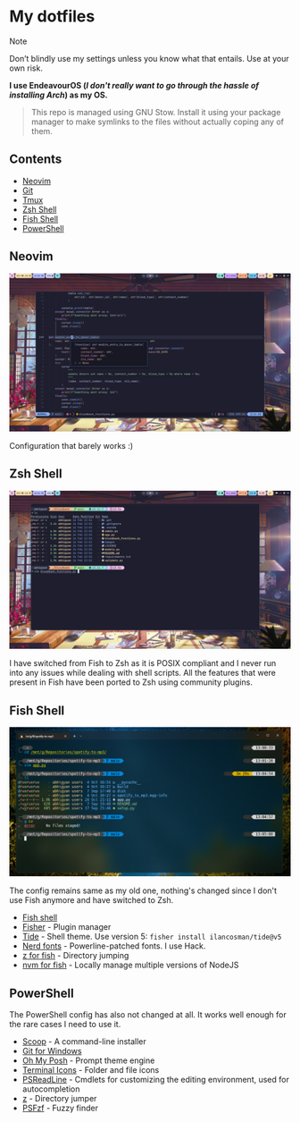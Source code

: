 # My dotfiles

> [!NOTE]
> Don’t blindly use my settings unless you know what that entails. Use at your own risk.

**I use EndeavourOS (_I don't really want to go through the hassle of installing Arch_) as my OS.**

> This repo is managed using GNU Stow. Install it using your package manager to make symlinks to the files without actually coping any of them.

## Contents

- [Neovim](#neovim)
- [Git](https://github.com/abhigyanmadhukalya/dotfiles/blob/master/.gitconfig)
- [Tmux](https://github.com/abhigyanmadhukalya/dotfiles/blob/master/.config/tmux)
- [Zsh Shell](#zsh-shell)
- [Fish Shell](#fish-shell)
- [PowerShell](#powershell)

## Neovim

![nvim](./images/nvim-new.png)

Configuration that barely works :)

## Zsh Shell

![zsh](./images/zsh-new.png)

I have switched from Fish to Zsh as it is POSIX compliant and I never run into
any issues while dealing with shell scripts. All the features that were present
in Fish have been ported to Zsh using community plugins.

## Fish Shell

![fish](./images/FishWorkflow.png)

The config remains same as my old one, nothing's changed since I don't use Fish
anymore and have switched to Zsh.

- [Fish shell](https://fishshell.com/)
- [Fisher](https://github.com/jorgebucaran/fisher) - Plugin manager
- [Tide](https://github.com/IlanCosman/tide) - Shell theme. Use version 5:
  `fisher install ilancosman/tide@v5`
- [Nerd fonts](https://github.com/ryanoasis/nerd-fonts) - Powerline-patched
  fonts. I use Hack.
- [z for fish](https://github.com/jethrokuan/z) - Directory jumping
- [nvm for fish](https://github.com/jorgebucaran/nvm.fish) - Locally manage
  multiple versions of NodeJS

## PowerShell

The PowerShell config has also not changed at all. It works well enough for the
rare cases I need to use it.

- [Scoop](https://scoop.sh/) - A command-line installer
- [Git for Windows](https://gitforwindows.org/)
- [Oh My Posh](https://ohmyposh.dev/) - Prompt theme engine
- [Terminal Icons](https://github.com/devblackops/Terminal-Icons) - Folder and
  file icons
- [PSReadLine](https://docs.microsoft.com/en-us/powershell/module/psreadline/) -
  Cmdlets for customizing the editing environment, used for autocompletion
- [z](https://www.powershellgallery.com/packages/z) - Directory jumper
- [PSFzf](https://github.com/kelleyma49/PSFzf) - Fuzzy finder
